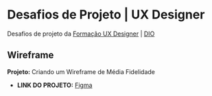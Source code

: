 # Desafios de Projeto | UX Designer

Desafios de projeto da [Formação UX Designer](https://web.dio.me/track/formacao-ux-designer) | [DIO](https://web.dio.me)

## Wireframe

**Projeto:** Criando um Wireframe de Média Fidelidade

- **LINK DO PROJETO:** [Figma](https://www.figma.com/file/eHyOpGi2vpkWaRW02DBrUZ)
